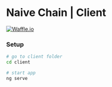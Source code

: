 # Naive Chain | Client

[![Waffle.io](https://img.shields.io/badge/Status-Development-A44437.svg?style=flat-square)]()

### Setup
```bash
# go to client folder
cd client

# start app
ng serve
```


